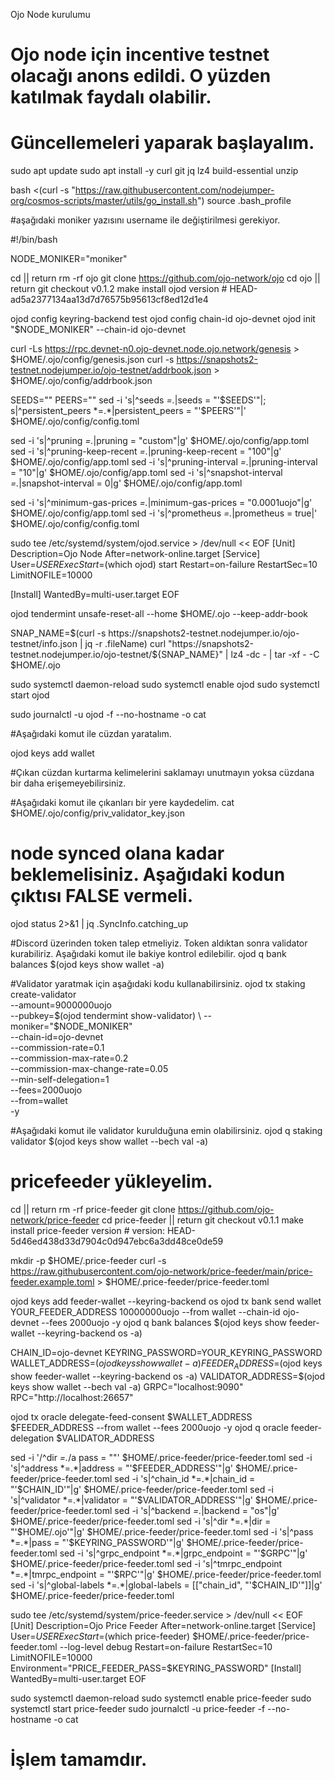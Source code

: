 Ojo Node kurulumu

# Ojo node için incentive testnet olacağı anons edildi. O yüzden katılmak faydalı olabilir. 
# Güncellemeleri yaparak başlayalım.
sudo apt update
sudo apt install -y curl git jq lz4 build-essential unzip

bash <(curl -s "https://raw.githubusercontent.com/nodejumper-org/cosmos-scripts/master/utils/go_install.sh")
source .bash_profile

#aşağıdaki moniker yazısını username ile değiştirilmesi gerekiyor. 

#!/bin/bash

NODE_MONIKER="moniker"

cd || return
rm -rf ojo
git clone https://github.com/ojo-network/ojo
cd ojo || return
git checkout v0.1.2
make install
ojod version # HEAD-ad5a2377134aa13d7d76575b95613cf8ed12d1e4

ojod config keyring-backend test
ojod config chain-id ojo-devnet
ojod init "$NODE_MONIKER" --chain-id ojo-devnet

curl -Ls https://rpc.devnet-n0.ojo-devnet.node.ojo.network/genesis > $HOME/.ojo/config/genesis.json
curl -s https://snapshots2-testnet.nodejumper.io/ojo-testnet/addrbook.json > $HOME/.ojo/config/addrbook.json

SEEDS=""
PEERS=""
sed -i 's|^seeds *=.*|seeds = "'$SEEDS'"|; s|^persistent_peers *=.*|persistent_peers = "'$PEERS'"|' $HOME/.ojo/config/config.toml

sed -i 's|^pruning *=.*|pruning = "custom"|g' $HOME/.ojo/config/app.toml
sed -i 's|^pruning-keep-recent  *=.*|pruning-keep-recent = "100"|g' $HOME/.ojo/config/app.toml
sed -i 's|^pruning-interval *=.*|pruning-interval = "10"|g' $HOME/.ojo/config/app.toml
sed -i 's|^snapshot-interval *=.*|snapshot-interval = 0|g' $HOME/.ojo/config/app.toml

sed -i 's|^minimum-gas-prices *=.*|minimum-gas-prices = "0.0001uojo"|g' $HOME/.ojo/config/app.toml
sed -i 's|^prometheus *=.*|prometheus = true|' $HOME/.ojo/config/config.toml

sudo tee /etc/systemd/system/ojod.service > /dev/null << EOF
[Unit]
Description=Ojo Node
After=network-online.target
[Service]
User=$USER
ExecStart=$(which ojod) start
Restart=on-failure
RestartSec=10
LimitNOFILE=10000

[Install]
WantedBy=multi-user.target
EOF

ojod tendermint unsafe-reset-all --home $HOME/.ojo --keep-addr-book

SNAP_NAME=$(curl -s https://snapshots2-testnet.nodejumper.io/ojo-testnet/info.json | jq -r .fileName)
curl "https://snapshots2-testnet.nodejumper.io/ojo-testnet/${SNAP_NAME}" | lz4 -dc - | tar -xf - -C $HOME/.ojo

sudo systemctl daemon-reload
sudo systemctl enable ojod
sudo systemctl start ojod

sudo journalctl -u ojod -f --no-hostname -o cat

#Aşağıdaki komut ile cüzdan yaratalım.

ojod keys add wallet

#Çıkan cüzdan kurtarma kelimelerini saklamayı unutmayın yoksa cüzdana bir daha erişemeyebilirsiniz. 

#Aşağıdaki komut ile çıkanları bir yere kaydedelim. 
cat $HOME/.ojo/config/priv_validator_key.json

# node synced olana kadar beklemelisiniz. Aşağıdaki kodun çıktısı FALSE vermeli.
ojod status 2>&1 | jq .SyncInfo.catching_up

#Discord üzerinden token talep etmeliyiz. Token aldıktan sonra validator kurabiliriz. Aşağıdaki komut ile bakiye kontrol edilebilir. 
ojod q bank balances $(ojod keys show wallet -a)

#Validator yaratmak için aşağıdaki kodu kullanabilirsiniz.
ojod tx staking create-validator \
--amount=9000000uojo \
--pubkey=$(ojod tendermint show-validator) \
--moniker="$NODE_MONIKER" \
--chain-id=ojo-devnet \
--commission-rate=0.1 \
--commission-max-rate=0.2 \
--commission-max-change-rate=0.05 \
--min-self-delegation=1 \
--fees=2000uojo \
--from=wallet \
-y

#Aşağıdaki komut ile validator kurulduğuna emin olabilirsiniz. 
ojod q staking validator $(ojod keys show wallet --bech val -a)


# pricefeeder yükleyelim.
cd || return
rm -rf price-feeder
git clone https://github.com/ojo-network/price-feeder
cd price-feeder || return
git checkout v0.1.1
make install
price-feeder version # version: HEAD-5d46ed438d33d7904c0d947ebc6a3dd48ce0de59

mkdir -p $HOME/.price-feeder
curl -s https://raw.githubusercontent.com/ojo-network/price-feeder/main/price-feeder.example.toml > $HOME/.price-feeder/price-feeder.toml

ojod keys add feeder-wallet --keyring-backend os
ojod tx bank send wallet YOUR_FEEDER_ADDRESS 10000000uojo --from wallet --chain-id ojo-devnet --fees 2000uojo -y
ojod q bank balances $(ojod keys show feeder-wallet --keyring-backend os -a)

CHAIN_ID=ojo-devnet
KEYRING_PASSWORD=YOUR_KEYRING_PASSWORD
WALLET_ADDRESS=$(ojod keys show wallet -a)
FEEDER_ADDRESS=$(ojod keys show feeder-wallet --keyring-backend os -a)
VALIDATOR_ADDRESS=$(ojod keys show wallet --bech val -a)
GRPC="localhost:9090"
RPC="http://localhost:26657"

ojod tx oracle delegate-feed-consent $WALLET_ADDRESS $FEEDER_ADDRESS --from wallet --fees 2000uojo -y
ojod q oracle feeder-delegation $VALIDATOR_ADDRESS

sed -i '/^dir *=.*/a pass = ""' $HOME/.price-feeder/price-feeder.toml
sed -i 's|^address *=.*|address = "'$FEEDER_ADDRESS'"|g' $HOME/.price-feeder/price-feeder.toml
sed -i 's|^chain_id *=.*|chain_id = "'$CHAIN_ID'"|g' $HOME/.price-feeder/price-feeder.toml
sed -i 's|^validator *=.*|validator = "'$VALIDATOR_ADDRESS'"|g' $HOME/.price-feeder/price-feeder.toml
sed -i 's|^backend *=.*|backend = "os"|g' $HOME/.price-feeder/price-feeder.toml
sed -i 's|^dir *=.*|dir = "'$HOME/.ojo'"|g' $HOME/.price-feeder/price-feeder.toml
sed -i 's|^pass *=.*|pass = "'$KEYRING_PASSWORD'"|g' $HOME/.price-feeder/price-feeder.toml
sed -i 's|^grpc_endpoint *=.*|grpc_endpoint = "'$GRPC'"|g' $HOME/.price-feeder/price-feeder.toml
sed -i 's|^tmrpc_endpoint *=.*|tmrpc_endpoint = "'$RPC'"|g' $HOME/.price-feeder/price-feeder.toml
sed -i 's|^global-labels *=.*|global-labels = [["chain_id", "'$CHAIN_ID'"]]|g' $HOME/.price-feeder/price-feeder.toml

sudo tee /etc/systemd/system/price-feeder.service > /dev/null << EOF
[Unit]
Description=Ojo Price Feeder
After=network-online.target
[Service]
User=$USER
ExecStart=$(which price-feeder) $HOME/.price-feeder/price-feeder.toml --log-level debug
Restart=on-failure
RestartSec=10
LimitNOFILE=10000
Environment="PRICE_FEEDER_PASS=$KEYRING_PASSWORD"
[Install]
WantedBy=multi-user.target
EOF

sudo systemctl daemon-reload
sudo systemctl enable price-feeder
sudo systemctl start price-feeder
sudo journalctl -u price-feeder -f --no-hostname -o cat


# İşlem tamamdır. 
